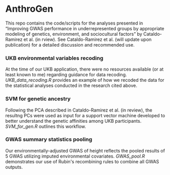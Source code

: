 # AnthroGen

This repo contains the code/scripts for the analyses presented in “Improving GWAS performance in underrepresented groups by appropriate modeling of genetics, environment, and sociocultural factors” by Cataldo-Ramirez et al. (in rview). See Cataldo-Ramirez et al. (will update upon publication) for a detailed discussion and recommended use.



### UKB environmental variables recoding

At the time of our UKB application, there were no resources available (or at least known to me) regarding guidance for data recoding. *UKB_data_recoding.R* provides an example of how we recoded the data for the statistical analyses conducted in the research cited above.


### SVM for genetic ancestry

Following the PCA described in Cataldo-Ramirez et al. (in review), the resultng PCs were used as input for a support vector machine developed to better understand the genetic affinities among UKB participants. *SVM_for_gen.R* outlines this workflow.

### GWAS summary statistics pooling

Our environmentally-adjusted GWAS of height reflects the pooled results of 5 GWAS utilizing imputed environmental covariates. *GWAS_pool.R* demonstrates our use of Rubin's recombining rules to combine all GWAS outputs.

